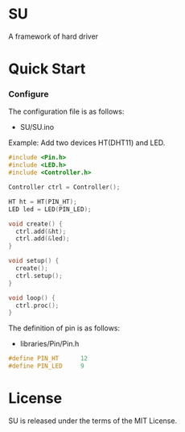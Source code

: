 # SU
A framework of hard driver

# Quick Start
### Configure
The configuration file is as follows:
* SU/SU.ino

Example:
Add two devices HT(DHT11) and LED.
```c
#include <Pin.h>
#include <LED.h>
#include <Controller.h>

Controller ctrl = Controller();

HT ht = HT(PIN_HT);
LED led = LED(PIN_LED);

void create() {
  ctrl.add(&ht);
  ctrl.add(&led);
}

void setup() {
  create();
  ctrl.setup();
}

void loop() {
  ctrl.proc();
}
```

The definition of pin is as follows:
* libraries/Pin/Pin.h
```c
#define PIN_HT		12
#define PIN_LED		9
```

# License
SU is released under the terms of the MIT License.
